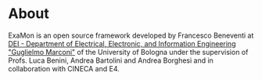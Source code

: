 # About

ExaMon is an open source framework developed by Francesco Beneventi at [DEI - Department of Electrical, Electronic, and Information Engineering "Guglielmo Marconi"](https://dei.unibo.it/en/index.html) of the University of Bologna under the supervision of Profs. Luca Benini, Andrea Bartolini and Andrea Borghesi and in collaboration with CINECA and E4.
